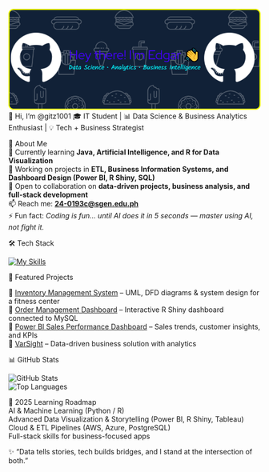 ![Header](./github-header-banner.png)
👋 Hi, I’m @gitz1001
🎓 IT Student | 📊 Data Science & Business Analytics Enthusiast | 💡 Tech + Business Strategist  

👀 About Me  
🌱 Currently learning **Java, Artificial Intelligence, and R for Data Visualization**  
🔭 Working on projects in **ETL, Business Information Systems, and Dashboard Design (Power BI, R Shiny, SQL)**  
💞️ Open to collaboration on **data-driven projects, business analysis, and full-stack development**  
📫 Reach me: **24-0193c@sgen.edu.ph**  
⚡ Fun fact: *Coding is fun... until AI does it in 5 seconds — master using AI, not fight it.*  


🛠️ Tech Stack 

[![My Skills](https://skillicons.dev/icons?i=r,python,powerbi,sql,java,html,css,js,azure,windows,bootstrap,cs,discord,eclipse,supabase,postgres,github,stackoverflow,gmail,linkedin,notion,ai&theme=dark)](https://skillicons.dev)


🚀 Featured Projects  

🔹 [Inventory Management System](#) – UML, DFD diagrams & system design for a fitness center  
🔹 [Order Management Dashboard](#) – Interactive R Shiny dashboard connected to MySQL  
🔹 [Power BI Sales Performance Dashboard](#) – Sales trends, customer insights, and KPIs  
🔹 [VarSight](#) – Data-driven business solution with analytics  

📊 GitHub Stats  

![GitHub Stats](https://github-readme-stats.vercel.app/api?username=gitz1001&show_icons=true&theme=radical)  
![Top Languages](https://github-readme-stats.vercel.app/api/top-langs/?username=gitz1001&layout=compact&theme=radical)  



🌱 2025 Learning Roadmap  
 AI & Machine Learning (Python / R)  
 Advanced Data Visualization & Storytelling (Power BI, R Shiny, Tableau)  
 Cloud & ETL Pipelines (AWS, Azure, PostgreSQL)  
 Full-stack skills for business-focused apps  



✨ “Data tells stories, tech builds bridges, and I stand at the intersection of both.”  
